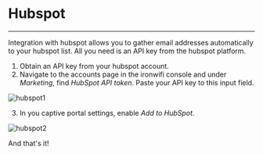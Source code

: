 # Hubspot

---

Integration with hubspot allows you to gather email addresses automatically to your hubspot list. All you need is an API key from the hubspot platform.

1. Obtain an API key from your hubspot account.
2. Navigate to the accounts page in the ironwifi console and under _Marketing_, find _HubSpot API token_. Paste your API key to this input field.

![hubspot1](https://raw.githubusercontent.com/IronWifi/docs/master/user_Guide/captive_portals/hubspot/hubspot0.png)

3. In you captive portal settings, enable _Add to HubSpot_.

![hubspot2](https://raw.githubusercontent.com/IronWifi/docs/master/user_Guide/captive_portals/hubspot/hubspot1.png)

And that's it!
